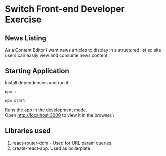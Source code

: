# Switch Front-end Developer Exercise

## News Listing

As a Content Editor I want news articles to display in a structured list so site users can easily view and consume news content.

## Starting Application

Install dependencies and run it.

`npm i`

`npm start`

Runs the app in the development mode.\
Open [http://localhost:3000](http://localhost:3000) to view it in the browser.\

## Libraries used

1. react-router-dom - Used for URL param queries.
2. create-react-app: Used as boilerplate
